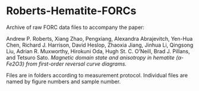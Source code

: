 # Roberts-Hematite-FORCs
Archive of raw FORC data files to accompany the paper:

Andrew P. Roberts, Xiang Zhao, Pengxiang, Alexandra Abrajevitch, Yen-Hua Chen, Richard J. Harrison, David Heslop, Zhaoxia Jiang, Jinhua Li, Qingsong Liu, Adrian R. Muxworthy, Hirokuni Oda, Hugh St. C. O’Neill, Brad J. Pillans, and Tetsuro Sato. *Magnetic domain state and anisotropy in hematite (&alpha;-Fe2O3) from first-order reversal curve diagrams.*

Files are in folders according to measurement protocol. Individual files are named by figure numbers and sample number.
